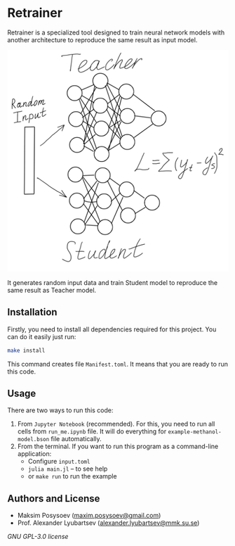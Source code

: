 # Retrainer

Retrainer is a specialized tool designed to train neural network models with another architecture to reproduce the same result as input model.

!["explanation"](images/illustration.jpg)

It generates random input data and train Student model to reproduce the same result as Teacher model.

## Installation

Firstly, you need to install all dependencies required for this project. You can do it easily just run:

```bash
make install
```

This command creates file `Manifest.toml`. It means that you are ready to run this code.
  
## Usage

There are two ways to run this code:

1. From `Jupyter Notebook` (recommended). For this, you need to run all cells from `run_me.ipynb` file. It will do everything for `example-methanol-model.bson` file automatically.
2. From the terminal. If you want to run this program as a command-line application:
   - Configure `input.toml`
   - `julia main.jl` – to see help
   - or `make run` to run the example

## Authors and License

- Maksim Posysoev (<maxim.posysoev@gmail.com>)
- Prof. Alexander Lyubartsev (<alexander.lyubartsev@mmk.su.se>)

*GNU GPL-3.0 license*
